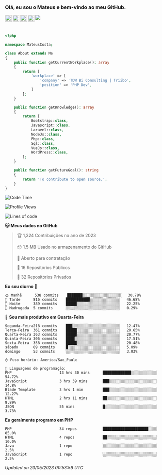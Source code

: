 
### Olá, eu sou o Mateus e bem-vindo ao meu GitHub.

<a href="https://costamateus.com.br/">
  <img align="left" alt="MLC" width="22px" src="https://www.costamateus.com.br/favicon.ico" />
</a>
<a href="https://www.linkedin.com/in/costamateus6/">
  <img align="left" alt="LinkedIn Mateus" width="22px" src="https://cdn.jsdelivr.net/npm/simple-icons@v3/icons/linkedin.svg" />
</a>
<a href="https://www.instagram.com/mateuslc6/">
  <img align="left" alt="Instagram Mateus" width="22px" src="https://cdn.jsdelivr.net/npm/simple-icons@v3/icons/instagram.svg" />
</a>
<a href="https://www.facebook.com/costamateus6/">
  <img align="left" alt="Facebook Mateus" width="22px" src="https://cdn.jsdelivr.net/npm/simple-icons@3.13.0/icons/facebook.svg" />
</a>

![](https://visitor-badge.glitch.me/badge?page_id=costamateus.costamateus)

<br />

```php
<?php

namespace MateusCosta;

class About extends Me
{
    public function getCurrentWorkplace(): array
    {
        return [
            'workplace' => [
                'company' => 'TDW Bi Consulting | Triibo',
                'position' => 'PHP Dev',
            ]
        ];
    }

    public function getKnowledge(): array
    {
        return [
            Bootstrap::class,
            Javascript::class,
            Laravel::class,
            NodeJs::class,
            Php::class,
            Sql::class,
            VueJs::class,
            WordPress::class,
        ];
    }

    public function getFutureGoal(): string
    {
        return 'To contribute to open source.';
    }
}
```

<!--START_SECTION:waka-->
![Code Time](http://img.shields.io/badge/Code%20Time-1%2C231%20hrs%2036%20mins-blue)

![Profile Views](http://img.shields.io/badge/Visualizac%C3%B5es%20do%20perfil-25-blue)

![Lines of code](https://img.shields.io/badge/Desde%20o%20Hello%20World%20eu%20escrevi-6%20Million%20linhas%20de%20c%C3%B3digo-blue)

**🐱 Meus dados no GitHub** 

> 🏆 1,324 Contribuições no ano de 2023
 > 
> 📦 1.5 MB Usado no armazenamento do GitHub 
 > 
> 💼 Aberto para contratação
 > 
> 📜 16 Repositórios Públicos 
 > 
> 🔑 32 Repositórios Privados  
 > 
**Eu sou diurno 🐤** 

```text
🌞 Manhã      538 commits    ███████░░░░░░░░░░░░░░░░░░   30.78% 
🌆 Tarde      816 commits    ███████████░░░░░░░░░░░░░░   46.68% 
🌃 Noite      389 commits    █████░░░░░░░░░░░░░░░░░░░░   22.25% 
🌙 Madrugada  5 commits      ░░░░░░░░░░░░░░░░░░░░░░░░░   0.29%

```
📅 **Sou mais produtivo em Quarta-Feira** 

```text
Segunda-Feira218 commits    ███░░░░░░░░░░░░░░░░░░░░░░   12.47% 
Terça-Feira  361 commits    █████░░░░░░░░░░░░░░░░░░░░   20.65% 
Quarta-Feira 363 commits    █████░░░░░░░░░░░░░░░░░░░░   20.77% 
Quinta-Feira 306 commits    ████░░░░░░░░░░░░░░░░░░░░░   17.51% 
Sexta-Feira  358 commits    █████░░░░░░░░░░░░░░░░░░░░   20.48% 
sábado       89 commits     █░░░░░░░░░░░░░░░░░░░░░░░░   5.09% 
domingo      53 commits     ░░░░░░░░░░░░░░░░░░░░░░░░░   3.03%

```


```text
⌚︎ Fuso horário: America/Sao_Paulo

💬 Linguagens de programação: 
PHP                      13 hrs 30 mins      █████████████░░░░░░░░░░░░   54.72% 
JavaScript               3 hrs 39 mins       ███░░░░░░░░░░░░░░░░░░░░░░   14.8% 
Blade Template           3 hrs 1 min         ███░░░░░░░░░░░░░░░░░░░░░░   12.27% 
HTML                     2 hrs 11 mins       ██░░░░░░░░░░░░░░░░░░░░░░░   8.89% 
JSON                     55 mins             █░░░░░░░░░░░░░░░░░░░░░░░░   3.73%

```

**Eu geralmente programo em PHP** 

```text
PHP                      34 repos            █████████████████████░░░░   85.0% 
HTML                     4 repos             ██░░░░░░░░░░░░░░░░░░░░░░░   10.0% 
Java                     1 repo              ░░░░░░░░░░░░░░░░░░░░░░░░░   2.5% 
JavaScript               1 repo              ░░░░░░░░░░░░░░░░░░░░░░░░░   2.5%

```



 *Updated on 20/05/2023 00:53:56 UTC*
<!--END_SECTION:waka-->
